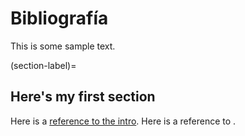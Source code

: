 # Bibliografía

This is some sample text.

(section-label)=
## Here's my first section

Here is a [reference to the intro](intro.md). Here is a reference to [](section-label).